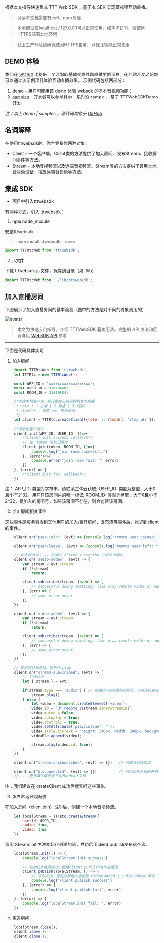 根据本文指导快速集成 TTT Web SDK ，基于本 SDK 实现音视频互动直播。

> 阅读本文档需要有es6、npm基础

> 本地调试仅localhost / 127.0.0.1可以正常使用，如需IP访问，请使用HTTPS部署本地环境

> 线上生产环境请确保使用HTTPS部署，以保证功能正常使用

## DEMO 体验

我们在 [GitHub](https://github.com/santiyun/TTTWebSDKDemo) 上提供一个开源的基础视频互动直播示例项目，在开始开发之前你可以通过该示例项目体验互动直播效果。
示例代码包括两部分：
1. [demo](https://stech.3ttech.cn/webdemo/index.html) - 用户可使用该 demo 体验 websdk 的基本音视频功能；
2. [samples](https://stech.3ttech.cn/samples/index.html) - 开发者可以参考其中一系列的 sample ，基于 TTTWebSDKDemo 开发。

_注：以上 demo | samples ，源代码均位于 [GitHub](https://github.com/santiyun/TTTWebSDKDemo)_

## 名词解释

在使用tttwebsdk时，你主要操作两种对象：
- Client - 一个客户端。Client类的方法提供了加入房间、发布Stream、接收房间事件等方法。
- Stream - 本地音视频流以及远端音视频流。Stream类的方法提供了调用本地音视频设备、播放远端音视频等方法。 

## 集成 SDK  

- 项目中引入tttwebsdk

有两种方式，引入 tttwebsdk：

1. npm node_module

安装tttwebsdk
> npm install tttwebsdk --save  

```javascript  
import TTTRtcWeb from 'tttwebsdk';
```
2. js文件

下载 tttwebsdk.js 文件，保存到目录（如 ./lib）
```javascript  
import TTTRtcWeb from './lib/tttwebsdk';
```

## 加入直播房间

下图展示了加入直播房间的基本流程（图中的方法是对不同的对象调用的） 

![avatar](https://stech.3ttech.cn/websdkm/doc.png)

> 本文为快速入门指导，介绍 TTTWebSDK 基本用法。完整的 API 方法和回调详见 [WebSDK API](http://www.3ttech.cn/index.php?menu=68&type=Web) 参考
---
下面是代码具体实现

1. 加入房间

```javascript
	import TTTRtcWeb from 'tttwebsdk';
	let TTTRtc = new TTTRtcWeb();

	const APP_ID = 'xxxxxxxxxxxxxxxxxxx';
	const USER_ID = 91619846;
	const ROOM_ID = 31819684;

	/*创建本地客户端，并设置加入房间的角色为主播
	 * role : 1 主播 | 2 副播 | 3 观众）
	 * rtmpUrl : 设置 cdn 推流地址
	 */
	let client = TTTRtc.createClient({role: 1, rtmpUrl: 'rtmp ulr'});
	
	/*初始化客户端*/
	client.init(APP_ID, USER_ID, ()=>{
		/*client.init success callback*/
		// 注：token 可以设置为 ''
        client.join(token, ROOM_ID, ()=>{
            console.log("join room successful")
        }, (error)=>{
            console.error("join room fail: ", error)
        })
    }, (error) => {
        /*client.init fail callback*/
    })
```
注：
APP_ID: 类型为字符串，请联系三体云获取; 
USER_ID: 类型为整型，大于0且小于2^32，用户在该房间内的唯一标识; 
ROOM_ID: 类型为整型，大于0且小于2^32，要加入的房间号，如果该房间不存在，则会创建该房间。

2. 监听房间相关事件

这些事件是服务器收到其他用户的加入/离开房间、发布流等事件后，推送到client的事件。

```javascript
	client.on("peer-join", (evt) => {console.log("remote user joined: ", evt) }) // 有用户加入

	client.on("peer-leave", (evt) => {console.log("remote user left: ", evt) })  // 有用户离开

	// 有音频流加入 -- 可通过 client.subscribe 订阅该流播放
	client.on('audio-added', (evt) => {
		var stream = evt.stream;
		if (!stream)
			return;

        client.subscribe(stream, (event) => {
            // successful doing someting, like play remote video or audio.
        }, (err) => {
			// some error occur
        });
	})

	client.on('video-added', (evt) => {
		var stream = evt.stream;
		if (!stream)
			return;

		client.subscribe(stream, (event) => {
            // successful doing someting, like play remote video or audio.
        }, (err) => {
			// some error occur
        });
	})

	// 某路流订阅成功，将执行 play
	client.on("stream-subscribed", (evt) => {
		// 订阅成功
		let { stream } = evt；

		if(stream.type === 'audio') { // 如果stream是纯音频流，不用传elementID
			stream.play()
		} else {
			let video = document.createElement('video');
			video.id = `3t_remote_${stream.innerStreamID}`;
			video.muted = false;
			video.autoplay = true;
			video.controls = true;
			video.setAttribute('playsinline', '');
			video.style.cssText = 'height: 300px; width: 300px; background: black; position:relative; display:inline-block;'
			videoEle.append(video);

			stream.play(video.id, true);
		}
	})

	client.on("stream-unsubscribed", (evt) => {})   // 已取消订阅的流	

	client.on("disconnected", (evt) => {})          // 已经和服务器断开链接
	//...  更多事件请参考三体云websdk文档
```
注：我们建议在 createClient 成功后就监听这些事件。

3. 发布本地音视频流

在加入房间（client.join）成功后，创建一个本地音视频流。
```javascript
	let localStream = TTTRtc.createStream({
		userId: USER_ID,
		audio: true,
		video: true
	})
```  
调用 Stream.init 方法初始化创建的流，成功后用client.publish发布这个流。
```javascript
	localStream.init(() => {
		console.log("localStream.init success")

		// 初始化本地流成功，使用client.publish发布这路流
		client.publish(localStream, () => {
			// 发布成功，房间内其他人会收到 video-added | audio-added 事件
			console.log("client.publish success")
		}, (error) => {
			console.log("client.publish fail", error)
		})
	}, (error) => {
		console.log("localStream.init fail: ", error)
	})
``` 

4. 离开房间

```javascript
	localStream.close();
	client.leave();
	client.close();
```
